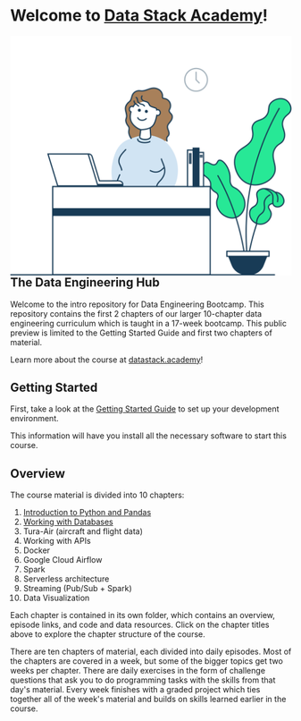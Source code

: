 # Welcome to [Data Stack Academy](https://www.datastack.academy/)!
<img style="float: right;"
    src="imgs/home-hero.svg" 
    alt="a picture of a person with long brown hair sitting behind a desk with a laptop next to a green plant."
    >

## The Data Engineering Hub

Welcome to the intro repository for Data Engineering Bootcamp. This repository contains the first 2 chapters of our larger 10-chapter data engineering curriculum which is taught in a 17-week bootcamp. This public preview is limited to the Getting Started Guide and first two chapters of material.

Learn more about the course at [datastack.academy](https://www.datastack.academy/)!


## Getting Started

First, take a look at the [Getting Started Guide](/getting-started/)  to set up your development environment.

This information will have you install all the necessary software to start this course.



## Overview

The course material is divided into 10 chapters:
1. [Introduction to Python and Pandas](deb/ch1/)
1. [Working with Databases](deb/ch2/)
1. Tura-Air (aircraft and flight data)
1. Working with APIs
1. Docker
1. Google Cloud Airflow
1. Spark
1. Serverless architecture
1. Streaming (Pub/Sub + Spark)
1. Data Visualization

Each chapter is contained in its own folder, which contains an overview, episode links, and code and data resources. Click on the chapter titles above to explore the chapter structure of the course. 

There are ten chapters of material, each divided into daily episodes. Most of the chapters are covered in a week, but some of the bigger topics get two weeks per chapter. There are daily exercises in the form of challenge questions that ask you to do programming tasks with the skills from that day's material. Every week finishes with a graded project which ties together all of the week's material and builds on skills learned earlier in the course.
